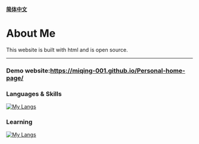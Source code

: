 <div>

[**简体中文**](README_zh_CN.md)

</div>

# About Me 
This website is built with html and is open source.
<hr>

### Demo website:https://miqing-001.github.io/Personal-home-page/

### Languages & Skills

[![My Langs](https://skillicons.dev/icons?i=html,css)](https://skillicons.dev)

### Learning

[![My Langs](https://skillicons.dev/icons?i=cpp,c,c++)](https://skillicons.dev)
